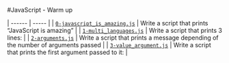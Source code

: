 #JavaScript - Warm up

| ------ | ----- |
| [`0-javascript_is_amazing.js`](0-javascript_is_amazing.js) | Write a script that prints “JavaScript is amazing” |
| [`1-multi_languages.js`](1-multi_languages.js) | Write a script that prints 3 lines: |
| [`2-arguments.js`](2-arguments.js) | Write a script that prints a message depending of the number of arguments passed |
| [`3-value_argument.js`](3-value_argument.js) | Write a script that prints the first argument passed to it: |
